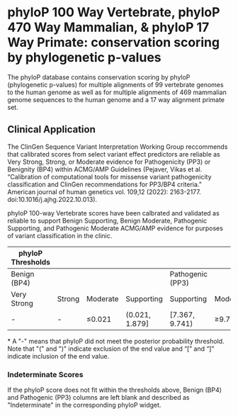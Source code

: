 # phyloP 100 Way Vertebrate, phyloP 470 Way Mammalian, & phyloP 17 Way Primate: conservation scoring by phylogenetic p-values
The phyloP database contains conservation scoring by phyloP (phylogenetic p-values) for multiple alignments of 99 vertebrate genomes to the human genome as well as for multiple alignments of 469 mammalian genome sequences to the human genome and a 17 way alignment primate set.

## Clinical Application

The ClinGen Sequence Variant Interpretation Working Group reccommends that calibrated scores from select variant effect predictors are reliable as Very Strong, Strong, or Moderate evidence for Pathogenicity (PP3) or Benignity (BP4) within ACMG/AMP Guidelines (Pejaver, Vikas et al. “Calibration of computational tools for missense variant pathogenicity classification and ClinGen recommendations for PP3/BP4 criteria.” American journal of human genetics vol. 109,12 (2022): 2163-2177. doi:10.1016/j.ajhg.2022.10.013).

phyloP 100-way Vertebrate scores have been calbrated and validated as reliable to support Benign Supporting, Benign Moderate, Pathogenic Supporting, and Pathogenic Moderate ACMG/AMP evidence for purposes of variant classification in the clinic.

| phyloP Thresholds |                 |                |                |                |                |                |                |                |
|--------------|-----------------|----------------|----------------|----------------|----------------|----------------|----------------|----------------|
| Benign (BP4) |||| Pathogenic (PP3)|
|Very Strong   |Strong      |Moderate     |Supporting   |Supporting   |Moderate     |Strong      |Very Strong   |
|-|-|≤0.021|(0.021, 1.879]|[7.367, 9.741)|≥9.741|-|   -   |

\* A "-" means that phyloP did not meet the posterior probability threshold. Note that "(" and ")" indicate exclusion of the end value and “[” and “]” indicate inclusion of the end value.

### Indeterminate Scores

If the phyloP score does not fit within the thresholds above, Benign (BP4) and Pathogenic (PP3) columns are left blank and described as "Indeterminate" in the corresponding phyloP widget.